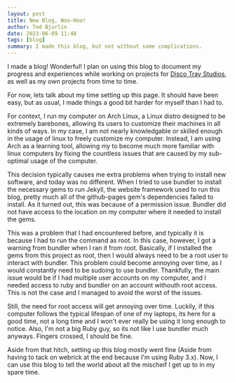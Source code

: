 ```yaml
---
layout: post
title: New Blog, Woo-Hoo!
author: Ted Bjurlin
date: 2023-06-09 11:48
tags: [blog]
summary: I made this blog, but not without some complications.
---
```

I made a blog! Wonderful! I plan on using this blog to document my progress and experiences while working on projects for [Disco Tray Studios][disco-tray], as well as my own projects from time to time.

For now, lets talk about my time setting up this page. It should have been easy, but as usual, I made things a good bit harder for myself than I had to.

For context, I run my computer on Arch Linux, a Linux distro designed to be extremely barebones, allowing its users to customize their machines in all kinds of ways. In my case, I am not nearly knowledgable or skilled enough in the usage of linux to freely customize my computer. Instead, I am using Arch as a learning tool, allowing my to become much more familiar with linux computers by fixing the countless issues that are caused by my sub-optimal usage of the computer.

This decision typically causes me extra problems when trying to install new software, and today was no different. When I tried to use bundler to install the necessary gems to run Jekyll, the website framework used to run this blog, pretty much all of the github-pages gem's dependencies failed to install. As it turned out, this was because of a permission issue. Bundler did not have access to the location on my computer where it needed to install the gems.

This was a problem that I had encountered before, and typically it is because I had to run the command as root. In this case, however, I got a warning from bundler when I ran it from root. Basically, if I installed the gems from this project as root, then I would always need to be a root user to interact with bundler. This problem could become annoying over time, as I would constantly need to be sudoing to use bundler. Thankfully, the main issue would be if I had multiple user accounts on my computer, and I needed access to ruby and bundler on an account withouth root access. This is not the case and I managed to avoid the worst of the issues.

Still, the need for root access will get annoying over time. Luckily, if this computer follows the typical lifespan of one of my laptops, its here for a good time, not a long time and I won't ever really be using it long enough to notice. Also, I'm not a big Ruby guy, so its not like I use bundler much anyways. Fingers crossed, I should be fine.

Aside from that hitch, setting up this blog mostly went fine (Aside from having to tack on webrick at the end because I'm using Ruby 3.x). Now, I can use this blog to tell the world about all the mischeif I get up to in my spare time.

[disco-tray]: https://discotraystudios.github.io/
